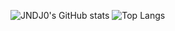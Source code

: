 ![JNDJ0's GitHub stats](https://github-readme-stats.vercel.app/api?username=JNDJ0&show_icons=true&theme=tokyonight&hide=contribs,stars)
![Top Langs](https://github-readme-stats.vercel.app/api/top-langs/?username=JNDJ0&show_icons=true&theme=tokyonight&layout=compact)
